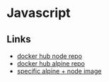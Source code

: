# Javascript

## Links

* [docker hub node repo](https://github.com/nodejs/docker-node/tree/c97bb67fb82bb10fd199cb4c4e57b3ab43605a9c)
* [docker hub alpine repo](https://hub.docker.com/_/alpine/)
* [specific alpine + node image](https://github.com/nodejs/docker-node/blob/c97bb67fb82bb10fd199cb4c4e57b3ab43605a9c/16/alpine3.16/Dockerfile)